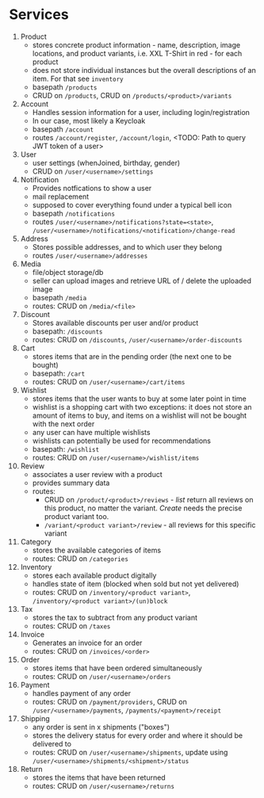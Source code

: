 # Services

1. Product
   - stores concrete product information - name, description, image locations, and product variants, i.e. XXL T-Shirt in red - for each product
   - does not store individual instances but the overall descriptions of an item. For that see `inventory`
   - basepath `/products`
   - CRUD on `/products`, CRUD on `/products/<product>/variants`
1. Account
   - Handles session information for a user, including login/registration
   - In our case, most likely a Keycloak
   - basepath `/account`
   - routes `/account/register`, `/account/login`, \<TODO: Path to query JWT token of a user\>
1. User
   - user settings (whenJoined, birthday, gender)
   - CRUD on `/user/<username>/settings`
1. Notification
   - Provides notfications to show a user
   - mail replacement
   - supposed to cover everything found under a typical bell icon
   - basepath `/notifications`
   - routes `/user/<username>/notifications?state=<state>`, `/user/<username>/notifications/<notification>/change-read`
1. Address
   - Stores possible addresses, and to which user they belong
   - routes `/user/<username>/addresses`
1. Media
   - file/object storage/db
   - seller can upload images and retrieve URL of / delete the uploaded image
   - basepath `/media`
   - routes: CRUD on `/media/<file>`
1. Discount
   - Stores available discounts per user and/or product
   - basepath: `/discounts`
   - routes: CRUD on `/discounts`, `/user/<username>/order-discounts`
1. Cart
   - stores items that are in the pending order (the next one to be bought)
   - basepath: `/cart`
   - routes: CRUD on `/user/<username>/cart/items`
1. Wishlist
   - stores items that the user wants to buy at some later point in time
   - wishlist is a shopping cart with two exceptions: it does not store an amount of items to buy, and items on a wishlist will not be bought with the next order
   - any user can have multiple wishlists
   - wishlists can potentially be used for recommendations
   - basepath: `/wishlist`
   - routes: CRUD on `/user/<username>/wishlist/items`
1. Review
   - associates a user review with a product
   - provides summary data
   - routes:
     - CRUD on `/product/<product>/reviews` - _list_ return all reviews on this product, no matter the variant. _Create_ needs the precise product variant too.
     - `/variant/<product variant>/review` - all reviews for this specific variant
1. Category
   - stores the available categories of items
   - routes: CRUD on `/categories`
1. Inventory
   - stores each available product digitally
   - handles state of item (blocked when sold but not yet delivered)
   - routes: CRUD on `/inventory/<product variant>`, `/inventory/<product variant>/(un)block`
1. Tax
   - stores the tax to subtract from any product variant
   - routes: CRUD on `/taxes`
1. Invoice
   - Generates an invoice for an order
   - routes: CRUD on `/invoices/<order>`
1. Order
   - stores items that have been ordered simultaneously
   - routes: CRUD on `/user/<username>/orders`
1. Payment
   - handles payment of any order
   - routes: CRUD on `/payment/providers`, CRUD on `/user/<username>/payments`, `/payments/<payment>/receipt`
1. Shipping
   - any order is sent in x shipments ("boxes")
   - stores the delivery status for every order and where it should be delivered to
   - routes: CRUD on `/user/<username>/shipments`, update using `/user/<username>/shipments/<shipment>/status`
1. Return
   - stores the items that have been returned
   - routes: CRUD on `/user/<username>/returns`
